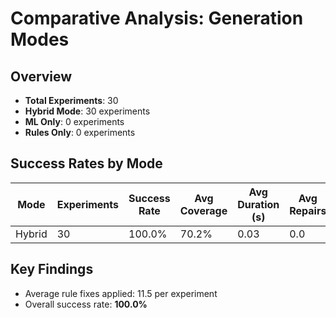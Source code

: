 # Comparative Analysis: Generation Modes

## Overview

- **Total Experiments**: 30
- **Hybrid Mode**: 30 experiments
- **ML Only**: 0 experiments
- **Rules Only**: 0 experiments

## Success Rates by Mode

| Mode | Experiments | Success Rate | Avg Coverage | Avg Duration (s) | Avg Repairs |
|------|-------------|--------------|--------------|------------------|-------------|
| Hybrid | 30 | 100.0% | 70.2% | 0.03 | 0.0 |

## Key Findings

- Average rule fixes applied: 11.5 per experiment
- Overall success rate: **100.0%**
